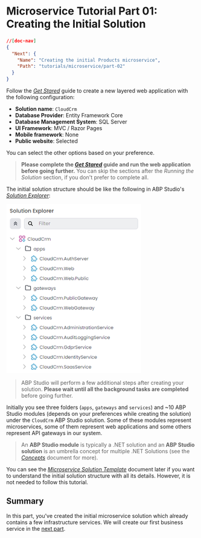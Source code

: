 # Microservice Tutorial Part 01: Creating the Initial Solution

````json
//[doc-nav]
{
  "Next": {
    "Name": "Creating the initial Products microservice",
    "Path": "tutorials/microservice/part-02"
  }
}
````

Follow the *[Get Stared](../../get-started/microservice.md)* guide to create a new layered web application with the following configuration:

* **Solution name**: `CloudCrm`
* **Database Provider**: Entity Framework Core
* **Database Management System**: SQL Server
* **UI Framework**: MVC / Razor Pages
* **Mobile framework**: None
* **Public website**: Selected

You can select the other options based on your preference.

> **Please complete the *[Get Stared](../../get-started/layered-web-application.md)* guide and run the web application before going further.** You can skip the sections after the *Running the Solution* section, if you don't prefer to complete all.

The initial solution structure should be like the following in ABP Studio's *[Solution Explorer](../../studio/solution-explorer.md)*:

![abp-studio-solution-explorer-initial-cloud-crm-microservice-solution](images/abp-studio-solution-explorer-initial-cloud-crm-microservice-solution.png)

> ABP Studio will perform a few additional steps after creating your solution. **Please wait until all the background tasks are completed** before going further.

Initially you see three folders (`apps`, `gateways` and `services`) and ~10 ABP Studio modules (depends on your preferences while creating the solution) under the `CloudCrm` ABP Studio solution. Some of these modules represent microservices, some of them represent web applications and some others represent API gateways in our system.

> An **ABP Studio module** is typically a .NET solution and an **ABP Studio solution** is an umbrella concept for multiple .NET Solutions (see the *[Concepts](../../studio/concepts.md)* document for more).

You can see the *[Microservice Solution Template](../../solution-templates/microservice/index.md)* document later if you want to understand the initial solution structure with all its details. However, it is not needed to follow this tutorial.

## Summary

In this part, you've created the initial microservice solution which already contains a few infrastructure services. We will create our first business service in the [next part](part-02.md).